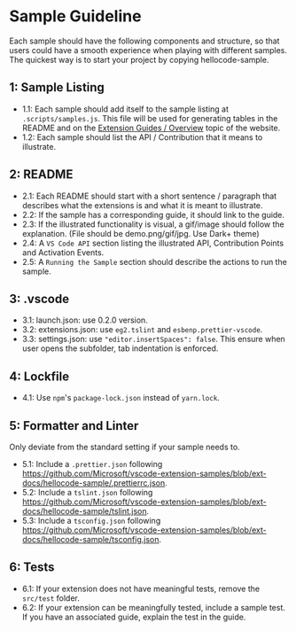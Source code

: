 # Sample Guideline

Each sample should have the following components and structure, so that users could have a smooth experience when playing with different samples.
The quickest way is to start your project by copying hellocode-sample.

## 1: Sample Listing

- 1.1: Each sample should add itself to the sample listing at `.scripts/samples.js`. This file will be used for generating tables in the README and on the [Extension Guides / Overview](https://vscode-ext-docs.azurewebsites.net/api/extension-guides/overview) topic of the website.
- 1.2: Each sample should list the API / Contribution that it means to illustrate.

## 2: README

- 2.1: Each README should start with a short sentence / paragraph that describes what the extensions is and what it is meant to illustrate.
- 2.2: If the sample has a corresponding guide, it should link to the guide.
- 2.3: If the illustrated functionality is visual, a gif/image should follow the explanation. (File should be demo.png/gif/jpg. Use Dark+ theme)
- 2.4: A `VS Code API` section listing the illustrated API, Contribution Points and Activation Events.
- 2.5: A `Running the Sample` section should describe the actions to run the sample.

## 3: .vscode

- 3.1: launch.json: use 0.2.0 version.
- 3.2: extensions.json: use `eg2.tslint` and `esbenp.prettier-vscode`.
- 3.3: settings.json: use `"editor.insertSpaces": false`. This ensure when user opens the subfolder, tab indentation is enforced.

## 4: Lockfile

- 4.1: Use `npm`'s `package-lock.json` instead of `yarn.lock`.

## 5: Formatter and Linter

Only deviate from the standard setting if your sample needs to.

- 5.1: Include a `.prettier.json` following https://github.com/Microsoft/vscode-extension-samples/blob/ext-docs/hellocode-sample/.prettierrc.json.
- 5.2: Include a `tslint.json` following https://github.com/Microsoft/vscode-extension-samples/blob/ext-docs/hellocode-sample/tslint.json.
- 5.3: Include a `tsconfig.json` following https://github.com/Microsoft/vscode-extension-samples/blob/ext-docs/hellocode-sample/tsconfig.json.

## 6: Tests

- 6.1: If your extension does not have meaningful tests, remove the `src/test` folder.
- 6.2: If your extension can be meaningfully tested, include a sample test. If you have an associated guide, explain the test in the guide.